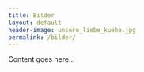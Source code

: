 ```yaml
---
title: Bilder
layout: default
header-image: unsere_liebe_kuehe.jpg
permalink: /bilder/
---
```


Content goes here...